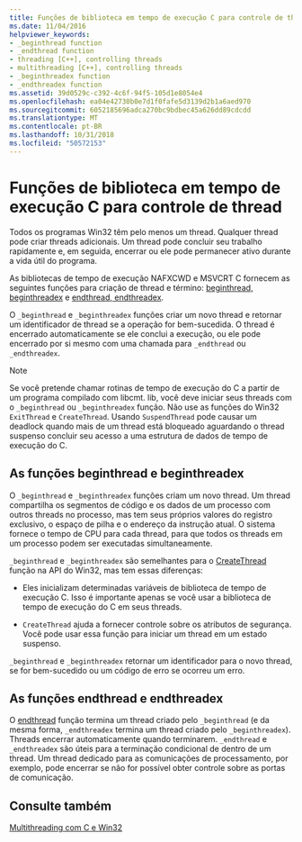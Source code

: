 ```yaml
---
title: Funções de biblioteca em tempo de execução C para controle de thread
ms.date: 11/04/2016
helpviewer_keywords:
- _beginthread function
- _endthread function
- threading [C++], controlling threads
- multithreading [C++], controlling threads
- _beginthreadex function
- _endthreadex function
ms.assetid: 39d0529c-c392-4c6f-94f5-105d1e8054e4
ms.openlocfilehash: ea04e42730b0e7d1f0fafe5d3139d2b1a6aed970
ms.sourcegitcommit: 6052185696adca270bc9bdbec45a626dd89cdcdd
ms.translationtype: MT
ms.contentlocale: pt-BR
ms.lasthandoff: 10/31/2018
ms.locfileid: "50572153"
---
```

# <a name="c-run-time-library-functions-for-thread-control"></a>Funções de biblioteca em tempo de execução C para controle de thread

Todos os programas Win32 têm pelo menos um thread. Qualquer thread pode criar threads adicionais. Um thread pode concluir seu trabalho rapidamente e, em seguida, encerrar ou ele pode permanecer ativo durante a vida útil do programa.

As bibliotecas de tempo de execução NAFXCWD e MSVCRT C fornecem as seguintes funções para criação de thread e término: [beginthread, beginthreadex](../c-runtime-library/reference/beginthread-beginthreadex.md) e [endthread, endthreadex](../c-runtime-library/reference/endthread-endthreadex.md).

O `_beginthread` e `_beginthreadex` funções criar um novo thread e retornar um identificador de thread se a operação for bem-sucedida. O thread é encerrado automaticamente se ele conclui a execução, ou ele pode encerrado por si mesmo com uma chamada para `_endthread` ou `_endthreadex`.

> [!NOTE]
> Se você pretende chamar rotinas de tempo de execução do C a partir de um programa compilado com libcmt. lib, você deve iniciar seus threads com o `_beginthread` ou `_beginthreadex` função. Não use as funções do Win32 `ExitThread` e `CreateThread`. Usando `SuspendThread` pode causar um deadlock quando mais de um thread está bloqueado aguardando o thread suspenso concluir seu acesso a uma estrutura de dados de tempo de execução do C.

##  <a name="_core_the__beginthread_function"></a> As funções beginthread e beginthreadex

O `_beginthread` e `_beginthreadex` funções criam um novo thread. Um thread compartilha os segmentos de código e os dados de um processo com outros threads no processo, mas tem seus próprios valores do registro exclusivo, o espaço de pilha e o endereço da instrução atual. O sistema fornece o tempo de CPU para cada thread, para que todos os threads em um processo podem ser executadas simultaneamente.

`_beginthread` e `_beginthreadex` são semelhantes para o [CreateThread](/windows/desktop/api/processthreadsapi/nf-processthreadsapi-createthread) função na API do Win32, mas tem essas diferenças:

- Eles inicializam determinadas variáveis de biblioteca de tempo de execução C. Isso é importante apenas se você usar a biblioteca de tempo de execução do C em seus threads.

- `CreateThread` ajuda a fornecer controle sobre os atributos de segurança. Você pode usar essa função para iniciar um thread em um estado suspenso.

`_beginthread` e `_beginthreadex` retornar um identificador para o novo thread, se for bem-sucedido ou um código de erro se ocorreu um erro.

##  <a name="_core_the__endthread_function"></a> As funções endthread e endthreadex

O [endthread](../c-runtime-library/reference/endthread-endthreadex.md) função termina um thread criado pelo `_beginthread` (e da mesma forma, `_endthreadex` termina um thread criado pelo `_beginthreadex`). Threads encerrar automaticamente quando terminarem. `_endthread` e `_endthreadex` são úteis para a terminação condicional de dentro de um thread. Um thread dedicado para as comunicações de processamento, por exemplo, pode encerrar se não for possível obter controle sobre as portas de comunicação.

## <a name="see-also"></a>Consulte também

[Multithreading com C e Win32](multithreading-with-c-and-win32.md)